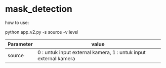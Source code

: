 # mask_detection

how to use: 

python app_v2.py -s source -v level

Parameter | value 
--- | --- 
source | 0 : untuk input external kamera, 1 : untuk input external kamera
